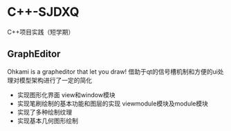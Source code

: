 # C++-SJDXQ
C++项目实践（短学期）

## GraphEditor
Ohkami is a grapheditor that let you draw!
借助于qt的信号槽机制和方便的ui处理对模型架构进行了一定的简化

- 实现图形化界面 view和window模块
- 实现笔刷绘制的基本功能和图层的实现 viewmodule模块及module模块
- 实现了多种绘制纹理
- 实现基本几何图形绘制

